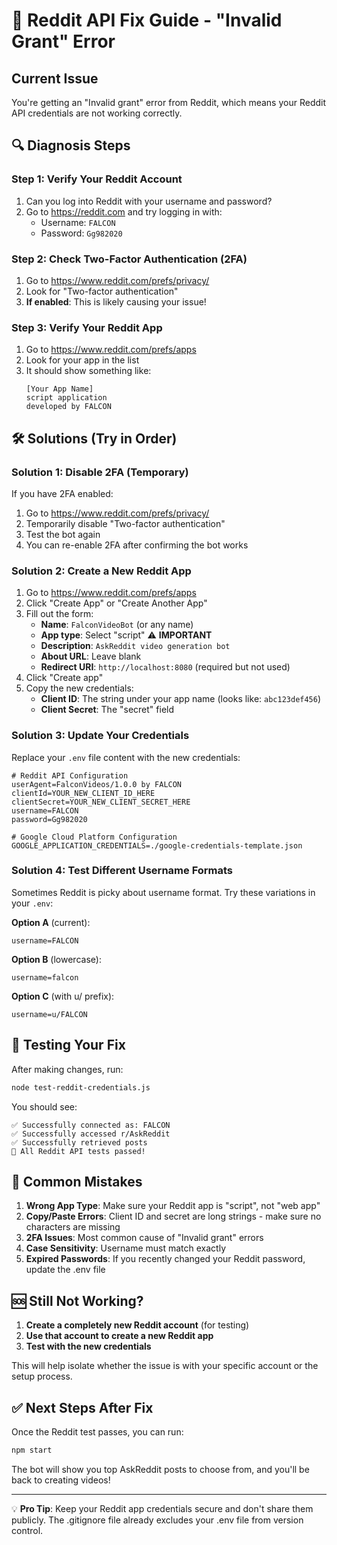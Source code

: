 # 🔧 Reddit API Fix Guide - "Invalid Grant" Error

## Current Issue
You're getting an "Invalid grant" error from Reddit, which means your Reddit API credentials are not working correctly.

## 🔍 Diagnosis Steps

### Step 1: Verify Your Reddit Account
1. Can you log into Reddit with your username and password?
2. Go to https://reddit.com and try logging in with:
   - Username: `FALCON`
   - Password: `Gg982020`

### Step 2: Check Two-Factor Authentication (2FA)
1. Go to https://www.reddit.com/prefs/privacy/
2. Look for "Two-factor authentication"
3. **If enabled**: This is likely causing your issue!

### Step 3: Verify Your Reddit App
1. Go to https://www.reddit.com/prefs/apps
2. Look for your app in the list
3. It should show something like:
   ```
   [Your App Name]
   script application
   developed by FALCON
   ```

## 🛠️ Solutions (Try in Order)

### Solution 1: Disable 2FA (Temporary)
If you have 2FA enabled:
1. Go to https://www.reddit.com/prefs/privacy/
2. Temporarily disable "Two-factor authentication"
3. Test the bot again
4. You can re-enable 2FA after confirming the bot works

### Solution 2: Create a New Reddit App
1. Go to https://www.reddit.com/prefs/apps
2. Click "Create App" or "Create Another App"
3. Fill out the form:
   - **Name**: `FalconVideoBot` (or any name)
   - **App type**: Select "script" ⚠️ **IMPORTANT**
   - **Description**: `AskReddit video generation bot`
   - **About URL**: Leave blank
   - **Redirect URI**: `http://localhost:8080` (required but not used)
4. Click "Create app"
5. Copy the new credentials:
   - **Client ID**: The string under your app name (looks like: `abc123def456`)
   - **Client Secret**: The "secret" field

### Solution 3: Update Your Credentials
Replace your `.env` file content with the new credentials:

```properties
# Reddit API Configuration
userAgent=FalconVideos/1.0.0 by FALCON
clientId=YOUR_NEW_CLIENT_ID_HERE
clientSecret=YOUR_NEW_CLIENT_SECRET_HERE
username=FALCON
password=Gg982020

# Google Cloud Platform Configuration
GOOGLE_APPLICATION_CREDENTIALS=./google-credentials-template.json
```

### Solution 4: Test Different Username Formats
Sometimes Reddit is picky about username format. Try these variations in your `.env`:

**Option A** (current):
```
username=FALCON
```

**Option B** (lowercase):
```
username=falcon
```

**Option C** (with u/ prefix):
```
username=u/FALCON
```

## 🧪 Testing Your Fix

After making changes, run:
```bash
node test-reddit-credentials.js
```

You should see:
```
✅ Successfully connected as: FALCON
✅ Successfully accessed r/AskReddit
✅ Successfully retrieved posts
🎉 All Reddit API tests passed!
```

## 🚨 Common Mistakes

1. **Wrong App Type**: Make sure your Reddit app is "script", not "web app"
2. **Copy/Paste Errors**: Client ID and secret are long strings - make sure no characters are missing
3. **2FA Issues**: Most common cause of "Invalid grant" errors
4. **Case Sensitivity**: Username must match exactly
5. **Expired Passwords**: If you recently changed your Reddit password, update the .env file

## 🆘 Still Not Working?

1. **Create a completely new Reddit account** (for testing)
2. **Use that account to create a new Reddit app**
3. **Test with the new credentials**

This will help isolate whether the issue is with your specific account or the setup process.

## ✅ Next Steps After Fix

Once the Reddit test passes, you can run:
```bash
npm start
```

The bot will show you top AskReddit posts to choose from, and you'll be back to creating videos!

---

💡 **Pro Tip**: Keep your Reddit app credentials secure and don't share them publicly. The .gitignore file already excludes your .env file from version control.
